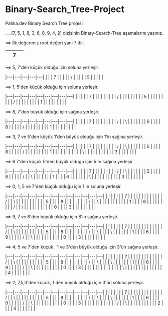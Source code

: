 # Binary-Search_Tree-Project
Patika.dev Binary Search Tree projesi


___[7, 5, 1, 8, 3, 6, 0, 9, 4, 2] dizisinin Binary-Search-Tree aşamalarını yazınız.

==> İlk değerimiz root değeri yani 7 dir.

|   | 7 |   |
|---|---|---|


==> 5, 7'den küçük olduğu için soluna yerleşir.

|---|---|---|---|---|
|   |   | 7 |   |   |
|   | / |   |   |   |
| 5 |   |   |   |   |

==> 1, 5'den küçük olduğu için soluna yerleşir.

|---|---|---|---|---|---|---|---|---|
|   |   |   |   | 7 |   |   |   |   |
|   |   |   | / |   |   |   |   |   |
|   |   | 5 |   |   |   |   |   |   |
|   | / |   |   |   |   |   |   |   |
| 1 |   |   |   |   |   |   |   |   |

==> 8, 7'den büyük olduğu için sağına yerleşir.

|---|---|---|---|---|---|---|---|---|
|   |   |   |   | 7 |   |   |   |   |
|   |   |   | / |   | \ |   |   |   |
|   |   | 5 |   |   |   | 8 |   |   |
|   | / |   |   |   |   |   |   |   |
| 1 |   |   |   |   |   |   |   |   |

==> 3, 7 ve 5'den küçük 1'den büyük olduğu için 1'in sağına yerleşir.

|---|---|---|---|---|---|---|---|---|
|   |   |   |   | 7 |   |   |   |   |
|   |   |   | / |   | \ |   |   |   |
|   |   | 5 |   |   |   | 8 |   |   |
|   | / |   |   |   |   |   |   |   |
| 1 |   |   |   |   |   |   |   |   |
|   | \ |   |   |   |   |   |   |   |
|   |   | 3 |   |   |   |   |   |   |

==> 6 7'den küçük 5'den büyük olduğu için 5'in sağına yerleşir.

|---|---|---|---|---|---|---|---|---|
|   |   |   |   | 7 |   |   |   |   |
|   |   |   | / |   | \ |   |   |   |
|   |   | 5 |   |   |   | 8 |   |   |
|   | / |   | \ |   |   |   |   |   |
| 1 |   |   |   | 6 |   |   |   |   |
|   | \ |   |   |   |   |   |   |   |
|   |   | 3 |   |   |   |   |   |   |

==> 0; 1, 5 ve 7'den küçük olduğu için 1'in soluna yerleşir.

|---|---|---|---|---|---|---|---|---|---|---|---|---|
|   |   |   |   |   |   | 7 |   |   |   |   |   |   |
|   |   |   |   |   | / |   | \ |   |   |   |   |   |
|   |   |   |   | 5 |   |   |   | 8 |   |   |   |   |
|   |   |   | / |   | \ |   |   |   |   |   |   |   |
|   |   | 1 |   |   |   | 6 |   |   |   |   |   |   |
|   | / |   | \ |   |   |   |   |   |   |   |   |   |
| 0 |   |   |   | 3 |   |   |   |   |   |   |   |   |

==> 9, 7 ve 8'den büyük olduğu için 8'in sağına yerleşir.

|---|---|---|---|---|---|---|---|---|---|---|---|---|
|   |   |   |   |   |   | 7 |   |   |   |   |   |   |
|   |   |   |   |   | / |   | \ |   |   |   |   |   |
|   |   |   |   | 5 |   |   |   | 8 |   |   |   |   |
|   |   |   | / |   | \ |   |   |   | \ |   |   |   |
|   |   | 1 |   |   |   | 6 |   |   |   | 9 |   |   |
|   | / |   | \ |   |   |   |   |   |   |   |   |   |
| 0 |   |   |   | 3 |   |   |   |   |   |   |   |   |

==> 4; 5 ve 7'den küçük , 1 ve 3'den büyük olduğu için 3'ün sağına yerleşir.


|---|---|---|---|---|---|---|---|---|---|---|---|---|
|   |   |   |   |   |   | 7 |   |   |   |   |   |   |
|   |   |   |   |   | / |   | \ |   |   |   |   |   |
|   |   |   |   | 5 |   |   |   | 8 |   |   |   |   |
|   |   |   | / |   | \ |   |   |   | \ |   |   |   |
|   |   | 1 |   |   |   | 6 |   |   |   | 9 |   |   |
|   | / |   | \ |   |   |   |   |   |   |   |   |   |
| 0 |   |   |   | 3 |   |   |   |   |   |   |   |   |
|   |   |   |   |   | \ |   |   |   |   |   |   |   |
|   |   |   |   |   |   | 4 |   |   |   |   |   |   |

==> 2; 7,5,3'den küçük, 1'den büyük olduğu için 3'ün soluna yerleşir.

|---|---|---|---|---|---|---|---|---|---|---|---|---|
|   |   |   |   |   |   | 7 |   |   |   |   |   |   |
|   |   |   |   |   | / |   | \ |   |   |   |   |   |
|   |   |   |   | 5 |   |   |   | 8 |   |   |   |   |
|   |   |   | / |   | \ |   |   |   | \ |   |   |   |
|   |   | 1 |   |   |   | 6 |   |   |   | 9 |   |   |
|   | / |   | \ |   |   |   |   |   |   |   |   |   |
| 0 |   |   |   | 3 |   |   |   |   |   |   |   |   |
|   |   |   | / |   | \ |   |   |   |   |   |   |   |
|   |   | 2 |   |   |   | 4 |   |   |   |   |   |   |















